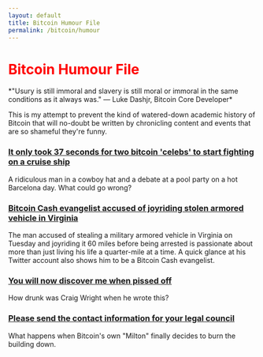 ```yaml
---
layout: default
title: Bitcoin Humour File
permalink: /bitcoin/humour
---
```


<h1 class="c1" style="color:red;">Bitcoin Humour File</h1>
*"Usury is still immoral and slavery is still moral or immoral in the same conditions as it always was." — Luke Dashjr, Bitcoin Core Developer*

This is my attempt to prevent the kind of watered-down academic history of Bitcoin that will no-doubt be written by chronicling content and events that are so shameful they're funny.

### [It only took 37 seconds for two bitcoin 'celebs' to start fighting on a cruise ship](https://makgill.github.io/bitcoin-shame/coinsbank)

A ridiculous man in a cowboy hat and a debate at a pool party on a hot Barcelona day. What could go wrong?

### [Bitcoin Cash evangelist accused of joyriding stolen armored vehicle in Virginia](https://makgill.github.io/bitcoin-shame/tank)

The man accused of stealing a military armored vehicle in Virginia on Tuesday and joyriding it 60 miles before being arrested is passionate about more than just living his life a quarter-mile at a time. A quick glance at his Twitter account also shows him to be a Bitcoin Cash evangelist.

### [You will now discover me when pissed off](https://makgill.github.io/bitcoin-shame/abc)

How drunk was Craig Wright when he wrote this?

### [Please send the contact information for your legal council](https://makgill.github.io/bitcoin-shame/please-send-contact)

What happens when Bitcoin's own "Milton" finally decides to burn the building down.
